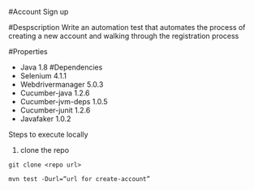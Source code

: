 #Account Sign up

#Despscription
Write an automation test that automates the process of creating a new account and walking through the registration process

#Properties
- Java 1.8
#Dependencies
- Selenium 4.1.1
- Webdrivermanager 5.0.3
- Cucumber-java 1.2.6
- Cucumber-jvm-deps 1.0.5
- Cucumber-junit 1.2.6
- Javafaker 1.0.2

Steps to execute locally
1. clone the repo 
```
git clone <repo url>
```
```
mvn test -Durl=“url for create-account”
```
<br/>
